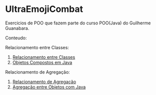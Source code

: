 # UltraEmojiCombat
 
Exercicios de POO que fazem parte do curso POO(Java) do Guilherme Guanabara.

Conteudo:

Relacionamento entre Classes:
  1. [Relacionamento entre Classes](https://youtu.be/GLHbxDU9iBA?t=98)
  1. [Objetos Compostos em Java](https://youtu.be/BfrbCQ3XcrA?t=34)

Relacionamento de Agregação:
  1. [Relacionamento de Agregação](https://youtu.be/ERdvijGtrq0?t=61)
  1. [Agregação entre Objetos com Java](https://youtu.be/8R9RpqpXI_c?t=34)

